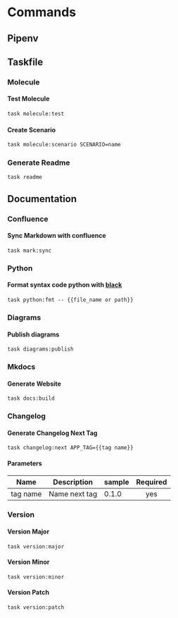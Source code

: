 <!-- Space: Projects -->
<!-- Parent: AnsibleRoleMySQL -->
<!-- Title: Commands AnsibleRoleMySQL -->
<!-- Label: AnsibleRoleMySQL -->
<!-- Label: Project -->
<!-- Label: Commands -->
<!-- Include: disclaimer.md -->
<!-- Include: ac:toc -->

# Commands

## Pipenv

## Taskfile

### Molecule

#### Test Molecule

```bash
task molecule:test
```

#### Create Scenario

```bash
task molecule:scenario SCENARIO=name
```

### Generate Readme

```{.bash}
task readme
```

## Documentation

### Confluence

#### Sync Markdown with confluence

```{.bash}
task mark:sync
```

### Python

#### Format syntax code python with [black](https://github.com/psf/black)

```{.bash}
task python:fmt -- {{file_name or path}}
```

### Diagrams

#### Publish diagrams

```{.bash}
task diagrams:publish
```

### Mkdocs

#### Generate Website

```{.bash}
task docs:build
```

### Changelog

#### Generate Changelog Next Tag

```{.bash}
task changelog:next APP_TAG={{tag name}}
```

#### Parameters

| Name     | Description   | sample | Required |
| -------- | ------------- | ------ | :------: |
| tag name | Name next tag | 0.1.0  |   yes    |

### Version

#### Version Major

```{.bash}
task version:major
```

#### Version Minor

```{.bash}
task version:minor
```

#### Version Patch

```{.bash}
task version:patch
```
